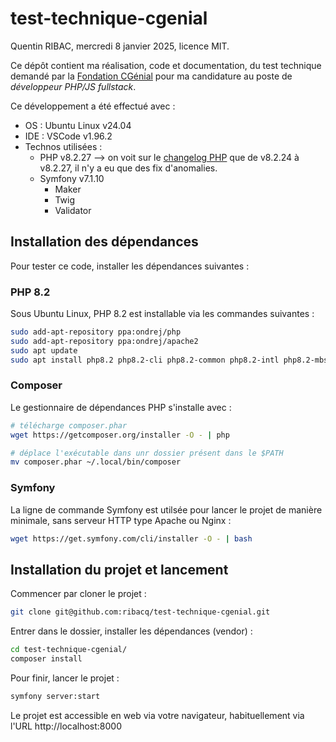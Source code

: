 # test-technique-cgenial
Quentin RIBAC, mercredi 8 janvier 2025, licence MIT.

Ce dépôt contient ma réalisation, code et documentation, du test technique demandé par la [Fondation CGénial](https://www.cgenial.org/) pour ma candidature au poste de _développeur PHP/JS fullstack_.

Ce développement a été effectué avec :

- OS : Ubuntu Linux v24.04
- IDE : VSCode v1.96.2
- Technos utilisées :
  - PHP v8.2.27 --> on voit sur le [changelog PHP](https://www.php.net/ChangeLog-8.php#PHP_8_2) que de v8.2.24 à v8.2.27, il n'y a eu que des fix d'anomalies.
  - Symfony v7.1.10
    - Maker
    - Twig
    - Validator

## Installation des dépendances
Pour tester ce code, installer les dépendances suivantes :

### PHP 8.2
Sous Ubuntu Linux, PHP 8.2 est installable via les commandes suivantes :

```bash
sudo add-apt-repository ppa:ondrej/php
sudo add-apt-repository ppa:ondrej/apache2
sudo apt update
sudo apt install php8.2 php8.2-cli php8.2-common php8.2-intl php8.2-mbstring php8.2-opcache php8.2-readline php8.2-xdebug php8.2-xml
```

### Composer
Le gestionnaire de dépendances PHP s'installe avec :

```bash
# télécharge composer.phar
wget https://getcomposer.org/installer -O - | php

# déplace l'exécutable dans unr dossier présent dans le $PATH
mv composer.phar ~/.local/bin/composer
```

### Symfony
La ligne de commande Symfony est utilsée pour lancer le projet de manière minimale, sans serveur HTTP type Apache ou Nginx :

```bash
wget https://get.symfony.com/cli/installer -O - | bash
```

## Installation du projet et lancement
Commencer par cloner le projet :

```bash
git clone git@github.com:ribacq/test-technique-cgenial.git
```

Entrer dans le dossier, installer les dépendances (vendor) :

```bash
cd test-technique-cgenial/
composer install
```

Pour finir, lancer le projet :
```bash
symfony server:start
```

Le projet est accessible en web via votre navigateur, habituellement via l'URL http://localhost:8000